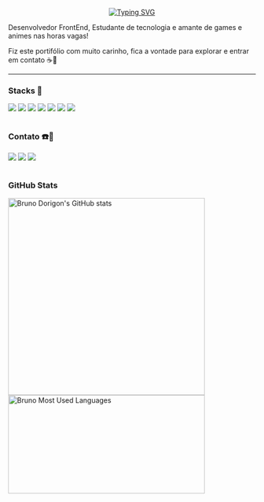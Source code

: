 <div align="center">

[![Typing SVG](https://readme-typing-svg.demolab.com?font=Fira+Code&weight=500&size=26&pause=1000&color=7CD5FF&width=435&lines=Ol%C3%A1!+eu+sou+Bruno+Dorigon+%F0%9F%91%8B)](https://git.io/typing-svg)

</div>

<p>Desenvolvedor FrontEnd, Estudante de tecnologia e amante de games e animes nas horas vagas!

Fiz este portifólio com muito carinho, fica a vontade para explorar e entrar em contato ☕🙂

</p>

---

### Stacks 🚀

<div style="display: flex; gap: 4px; flex-wrap: wrap; width: 600px">

  <img src="https://img.shields.io/badge/React-20232A?style=for-the-badge&logo=react&logoColor=61DAFB">
  <img src="https://img.shields.io/badge/TypeScript-007ACC?style=for-the-badge&logo=typescript&logoColor=white">
  <img src="https://img.shields.io/badge/JavaScript-F7DF1E?style=for-the-badge&logo=javascript&logoColor=black">
  <img src="https://img.shields.io/badge/Tailwind_CSS-38B2AC?style=for-the-badge&logo=tailwind-css&logoColor=white">
  <img src="https://img.shields.io/badge/Node.js-43853D?style=for-the-badge&logo=node.js&logoColor=white">
  <img src="https://img.shields.io/badge/React_Router-CA4245?style=for-the-badge&logo=react-router&logoColor=white">
  <img src="https://img.shields.io/badge/GIT-E44C30?style=for-the-badge&logo=git&logoColor=white">

</div>

<br />

### Contato ☎️📧

<div style="display: flex; gap: 4px">
  <a href="https://www.linkedin.com/in/bruno-santos-dorigon-63b54a219/">
    <img src="https://img.shields.io/badge/LinkedIn-0077B5?style=for-the-badge&logo=linkedin&logoColor=white">
  </a>
  
  <a href="mailto:bdorigon@gmail.com">
    <img src="https://img.shields.io/badge/Gmail-D14836?style=for-the-badge&logo=gmail&logoColor=white">
  </a>

  <a href="https://wa.me/5519998309308">
    <img src="https://img.shields.io/badge/WhatsApp-25D366?style=for-the-badge&logo=whatsapp&logoColor=white">
  </a>
</div>

<br />

<h3>GitHub Stats</h3>

  <img src="https://github-readme-stats.vercel.app/api?username=DorigonBruno&show_icons=true&theme=dracula" width="400" alt="Bruno Dorigon's GitHub stats">

  <img src="https://github-readme-stats.vercel.app/api/top-langs/?username=DorigonBruno&layout=compact&theme=dracula" width="400" height="200"  alt="Bruno Most Used Languages">
